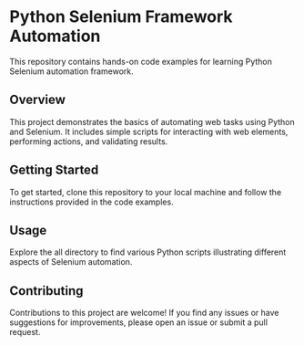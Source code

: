 
# Python Selenium Framework Automation

This repository contains hands-on code examples for learning Python Selenium  automation framework.

## Overview

This project demonstrates the basics of automating web tasks using Python and Selenium. It includes simple scripts for interacting with web elements, performing actions, and validating results.

## Getting Started

To get started, clone this repository to your local machine and follow the instructions provided in the code examples.

## Usage

Explore the all directory to find various Python scripts illustrating different aspects of Selenium automation.

## Contributing

Contributions to this project are welcome! If you find any issues or have suggestions for improvements, please open an issue or submit a pull request.

